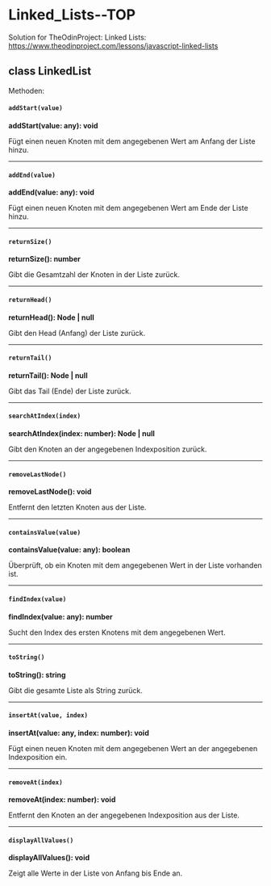 # Linked_Lists--TOP

Solution for TheOdinProject: Linked Lists: https://www.theodinproject.com/lessons/javascript-linked-lists


## class LinkedList

Methoden: 

#### **`addStart(value)`**

**addStart(value: any): void**

Fügt einen neuen Knoten mit dem angegebenen Wert am Anfang der Liste hinzu.

---

#### **`addEnd(value)`**

**addEnd(value: any): void**

Fügt einen neuen Knoten mit dem angegebenen Wert am Ende der Liste hinzu.

---

#### **`returnSize()`**

**returnSize(): number**

Gibt die Gesamtzahl der Knoten in der Liste zurück.

---

#### **`returnHead()`**

**returnHead(): Node | null**

Gibt den Head (Anfang) der Liste zurück.

---

#### **`returnTail()`**

**returnTail(): Node | null**

Gibt das Tail (Ende) der Liste zurück.

---

#### **`searchAtIndex(index)`**

**searchAtIndex(index: number): Node | null**

Gibt den Knoten an der angegebenen Indexposition zurück.

---

#### **`removeLastNode()`**

**removeLastNode(): void**

Entfernt den letzten Knoten aus der Liste.

---

#### **`containsValue(value)`**

**containsValue(value: any): boolean**

Überprüft, ob ein Knoten mit dem angegebenen Wert in der Liste vorhanden ist.

---

#### **`findIndex(value)`**

**findIndex(value: any): number**

Sucht den Index des ersten Knotens mit dem angegebenen Wert.

---

#### **`toString()`**

**toString(): string**

Gibt die gesamte Liste als String zurück.

---

#### **`insertAt(value, index)`**

**insertAt(value: any, index: number): void**

Fügt einen neuen Knoten mit dem angegebenen Wert an der angegebenen Indexposition ein.

---

#### **`removeAt(index)`**

**removeAt(index: number): void**

Entfernt den Knoten an der angegebenen Indexposition aus der Liste.

---

#### **`displayAllValues()`**

**displayAllValues(): void**

Zeigt alle Werte in der Liste von Anfang bis Ende an.
